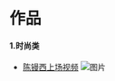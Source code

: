 # 作品

 ####     1.时尚类

  * [陈镘西上场视频](http://tnb-dev.oss-cn-beijing.aliyuncs.com/videos/%E9%99%88%E9%95%98%E8%A5%BF%E4%B8%8A%E5%9C%BA%E8%A7%86%E9%A2%91%E5%8A%A0%E8%90%BD%E7%89%884.18.mp4%20%EF%BC%88%E5%B7%B2%E8%B0%83%E8%83%8C%E6%99%AF%E9%9F%B3%EF%BC%89.mp4)
![图片](https://cdn.nlark.com/yuque/0/2020/png/668822/1581605512085-b1370016-b309-4b10-b8af-6943724f2d1f.png#align=left&display=inline&height=422&name=image.png&originHeight=844&originWidth=1680&size=114534&status=done&style=none&width=840)
